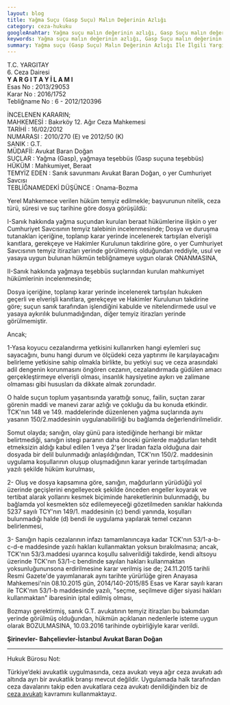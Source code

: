 ```yaml
---
layout: blog
title: Yağma Suçu (Gasp Suçu) Malın Değerinin Azlığı
category: ceza-hukuku
googleAnahtar: Yağma suçu malın değerinin azlığı, Gasp Suçu malın değeri yargıtay kararı, Ceza avukatı, ağır ceza avukatı, bahçelievler avukat, Şirinevler avukat, istanbul ceza avukatı, hukuk bürosu
keywords: Yağma suçu malın değerinin azlığı, Gasp Suçu malın değerinin azlığı, Ceza avukatı, yağma suçunun cezası, ağır ceza avukatı, bakırköy avukat, ataköy avukat, istanbul avukat, ceza avukatı arıyorum istanbul, hukuk bürosu
summary: Yağma suçu (Gasp Suçu) Malın Değerinin Azlığı İle İlgili Yargıtay Kararları, Yağmaya Teşebbüs ve Cezalandırma, Yağma Suçu Yol Kesme
---
```


T.C.
YARGITAY        
6. Ceza Dairesi           
**Y A R G I T A Y  İ L A M I**            
Esas No	: 2013/29053                
Karar No	: 2016/1752                 
Tebliğname No	: 6 - 2012/120396      

İNCELENEN KARARIN;              
MAHKEMESİ 	: Bakırköy 12. Ağır Ceza Mahkemesi          
TARİHİ	: 16/02/2012          
NUMARASI	: 2010/270 (E) ve 2012/50 (K)         
SANIK	: G.T.          
MÜDAFİİ: Avukat Baran Doğan           
SUÇLAR	: Yağma (Gasp), yağmaya teşebbüs (Gasp suçuna teşebbüs)          
HÜKÜM	: Mahkumiyet, Beraat                
TEMYİZ EDEN	: Sanık savunmanı Avukat Baran Doğan, o yer Cumhuriyet Savcısı              
TEBLİĞNAMEDEKİ DÜŞÜNCE	: Onama-Bozma

Yerel Mahkemece verilen hüküm temyiz edilmekle; başvurunun nitelik, ceza türü, süresi ve suç tarihine göre dosya görüşüldü:

I-Sanık hakkında yağma suçundan kurulan beraat hükümlerine ilişkin o yer Cumhuriyet Savcısının temyiz talebinin incelenmesinde; 
Dosya ve duruşma tutanakları içeriğine, toplanıp karar yerinde incelenerek tartışılan elverişli kanıtlara, gerekçeye ve Hakimler Kurulunun takdirine göre, o yer Cumhuriyet Savcısının temyiz itirazları yerinde görülmemiş olduğundan reddiyle, usul ve yasaya uygun bulunan hükmün tebliğnameye uygun olarak ONANMASINA,

II-Sanık hakkında yağmaya teşebbüs suçlarından kurulan mahkumiyet hükümlerinin incelenmesinde; 

Dosya içeriğine, toplanıp karar yerinde incelenerek tartışılan hukuken geçerli ve elverişli kanıtlara, gerekçeye ve Hakimler Kurulunun takdirine göre; suçun sanık tarafından işlendiğini kabulde ve nitelendirmede usul ve yasaya aykırılık bulunmadığından, diğer temyiz itirazları yerinde görülmemiştir.

Ancak;

1-Yasa koyucu cezalandırma yetkisini kullanırken hangi eylemleri suç sayacağını, bunu hangi durum ve ölçüdeki ceza yaptırımı ile karşılayacağını belirleme yetkisine sahip olmakla birlikte, bu yetkiyi suç ve ceza arasındaki adil dengenin korunmasını öngören cezanın, cezalandırmada güdülen amacı gerçekleştirmeye elverişli olması, insanlık haysiyetine aykırı ve zalimane olmaması gibi hususları da dikkate almak zorundadır.

O halde suçun toplum yaşantısında yarattığı sonuç, failin, suçtan zarar görenin maddi ve manevi zarar azlığı ve çokluğu da bu konuda etkindir. TCK'nın 148 ve 149. maddelerinde düzenlenen yağma suçlarında aynı yasanın 150/2.maddesinin uygulanabilirliği bu bağlamda değerlendirilmelidir.

Somut olayda; sanığın, olay günü para istediğinde herhangi bir miktar belirtmediği, sanığın istegi paranın daha önceki günlerde mağdurları tehdit etmeksizin aldığı kabul edilen 1 veya 2'şer liradan fazla olduğuna dair dosyada bir delil bulunmadığı anlaşıldığından, TCK'nın 150/2. maddesinin uygulama koşullarının oluşup oluşmadığının karar yerinde tartışılmadan yazılı şekilde hüküm kurulması, 

2- Oluş ve dosya kapsamına göre, sanığın, mağdurların yürüdüğü yol üzerinde geçişlerini engelleyecek şekilde önceden engeller koyarak ve tertibat alarak yollarını kesmek biçiminde hareketlerinin bulunmadığı, bu bağlamda yol kesmekten söz edilemeyeceği gözetilmeden sanıklar hakkında 5237 sayılı TCY'nın 149/1. maddesinin (c) bendi yanında, koşulları bulunmadığı halde (d) bendi ile uygulama yapılarak temel cezanın belirlenmesi, 

3- Sanığın hapis cezalarının infazı tamamlanıncaya kadar TCK'nın 53/1-a-b-c-d-e maddesinde yazılı hakları kullanmaktan yoksun bırakılmasına; ancak, TCK'nın 53/3.maddesi uyarınca koşullu salıverildiği takdirde, kendi altsoyu üzerinde TCK'nın 53/1-c bendinde sayılan hakları kullanmaktan yoksunluğununsona erdirilmesine karar verilmiş ise de; 24.11.2015 tarihli Resmi Gazete'de yayımlanarak aynı tarihte yürürlüğe giren Anayasa Mahkemesi'nin 08.10.2015 gün, 2014/140-2015/85 Esas ve Karar sayılı kararı ile TCK'nın 53/1-b maddesinde yazılı, "seçme, seçilmeve diğer siyasi hakları kullanmaktan" ibaresinin iptal edilmiş olması,


Bozmayı gerektirmiş, sanık G.T. avukatının temyiz itirazları bu bakımdan yerinde görülmüş olduğundan, hükmün açıklanan nedenlerle isteme uygun olarak BOZULMASINA, 10.03.2016 tarihinde oybirliğiyle karar verildi. 
	 
	 
**Şirinevler- Bahçelievler-İstanbul Avukat Baran Doğan**
	 
______________________________________________________________________________________________________________________________________	 
Hukuk Bürosu Not:

Türkiye’deki avukatlık uygulmasında, ceza avukatı veya ağır ceza avukatı adı altında ayrı bir avukatlık branşı mevcut değildir. Uygulamada halk tarafından ceza davalarını takip eden avukatlara ceza avukatı denildiğinden biz de [ceza avukatı](https://barandogan.av.tr/blog/ceza-hukuku/ceza-avukatinin-islevi.html) kavramını kullanmaktayız.
